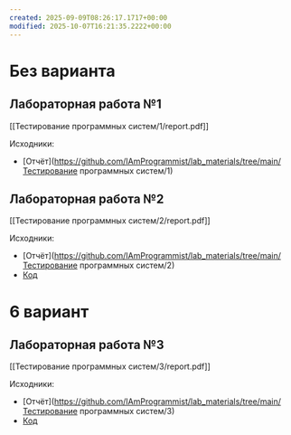 ```yaml
---
created: 2025-09-09T08:26:17.1717+00:00
modified: 2025-10-07T16:21:35.2222+00:00
---
```

# Без варианта
## Лабораторная работа №1
[[Тестирование программных систем/1/report.pdf]]

Исходники:
- [Отчёт](https://github.com/IAmProgrammist/lab_materials/tree/main/Тестирование программных систем/1)

## Лабораторная работа №2
[[Тестирование программных систем/2/report.pdf]]

Исходники:
- [Отчёт](https://github.com/IAmProgrammist/lab_materials/tree/main/Тестирование программных систем/2)
- [Код](https://github.com/IAmProgrammist/software_testing/tree/lab2/lab2)

# 6 вариант

## Лабораторная работа №3
[[Тестирование программных систем/3/report.pdf]]

Исходники:
- [Отчёт](https://github.com/IAmProgrammist/lab_materials/tree/main/Тестирование программных систем/3)
- [Код](https://github.com/IAmProgrammist/software_testing/tree/lab3/lab3)
